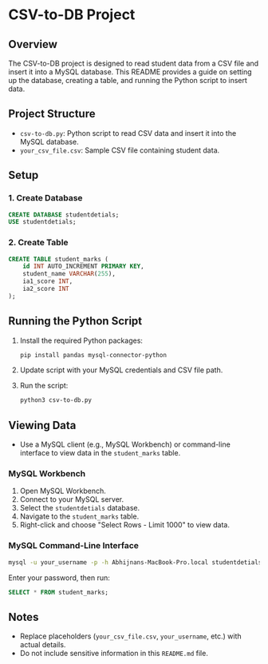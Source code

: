 # CSV-to-DB Project

## Overview

The CSV-to-DB project is designed to read student data from a CSV file and insert it into a MySQL database. This README provides a guide on setting up the database, creating a table, and running the Python script to insert data.

## Project Structure

- `csv-to-db.py`: Python script to read CSV data and insert it into the MySQL database.
- `your_csv_file.csv`: Sample CSV file containing student data.

## Setup

### 1. Create Database

```sql
CREATE DATABASE studentdetials;
USE studentdetials;
```

### 2. Create Table

```sql
CREATE TABLE student_marks (
    id INT AUTO_INCREMENT PRIMARY KEY,
    student_name VARCHAR(255),
    ia1_score INT,
    ia2_score INT
);
```

## Running the Python Script

1. Install the required Python packages:

    ```bash
    pip install pandas mysql-connector-python
    ```

2. Update script with your MySQL credentials and CSV file path.

3. Run the script:

    ```bash
    python3 csv-to-db.py
    ```

## Viewing Data

- Use a MySQL client (e.g., MySQL Workbench) or command-line interface to view data in the `student_marks` table.

### MySQL Workbench

1. Open MySQL Workbench.
2. Connect to your MySQL server.
3. Select the `studentdetials` database.
4. Navigate to the `student_marks` table.
5. Right-click and choose "Select Rows - Limit 1000" to view data.

### MySQL Command-Line Interface

```bash
mysql -u your_username -p -h Abhijnans-MacBook-Pro.local studentdetials
```

Enter your password, then run:

```sql
SELECT * FROM student_marks;
```

## Notes

- Replace placeholders (`your_csv_file.csv`, `your_username`, etc.) with actual details.
- Do not include sensitive information in this `README.md` file.

```
